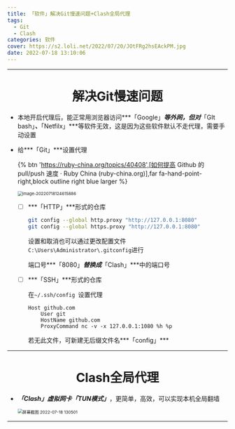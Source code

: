```yaml
---
title: 「软件」解决Git慢速问题+Clash全局代理
tags:
  - Git
  - Clash
categories: 软件
cover: https://s2.loli.net/2022/07/20/JOtFRg2hsEAckPM.jpg
date: 2022-07-18 13:10:06
---
```





---

# <center>解决Git慢速问题

- 本地开启代理后，能正常用浏览器访问***「Google」***等外网，但对***「GIt bash」***、***「Netfilx」***等软件无效，这是因为这些软件默认不走代理，需要手动设置

- 给***「Git」***设置代理

  {% btn 'https://ruby-china.org/topics/40408',[如何提高 Github 的 pull/push 速度 · Ruby China (ruby-china.org)],far fa-hand-point-right,block outline right blue larger %}

  <img src="https://s2.loli.net/2022/07/18/F6JCWfYcwh8ZGeb.png" alt="image-20220718124615886" style="zoom: 67%;" />

  - [ ] ***「HTTP」***形式的仓库

    ~~~bash
    git config --global http.proxy "http://127.0.0.1:8080"
    git config --global https.proxy "http://127.0.0.1:8080"
    ~~~

    设置和取消也可以通过更改配置文件`C:\Users\Administrator\.gitconfig`进行

    端口号***「8080」***替换成***「Clash」***中的端口号

  - [ ] ***「SSH」***形式的仓库

    在`~/.ssh/config `设置代理

    ~~~
    Host github.com
        User git
        HostName github.com
        ProxyCommand nc -v -x 127.0.0.1:1080 %h %p
    ~~~

    若无此文件，可新建无后缀文件名***「config」***

---

# <center>Clash全局代理

- ***「Clash」***虚拟网卡***「TUN模式」***，更简单，高效，可以实现本机全局翻墙

  <img src="https://s2.loli.net/2022/07/18/DodmWgziZHR8vQ5.png" alt="屏幕截图 2022-07-18 130501" style="zoom:67%;" />

---
